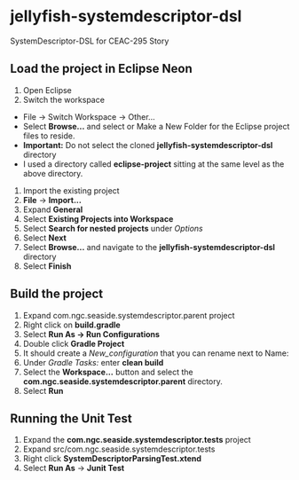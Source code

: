 # jellyfish-systemdescriptor-dsl
SystemDescriptor-DSL for CEAC-295 Story

## Load the project in Eclipse Neon
1. Open Eclipse
1. Switch the workspace
  * File -> Switch Workspace -> Other...
  * Select **Browse...** and select or Make a New Folder for the Eclipse project files to reside.
  * **Important:** Do not select the cloned **jellyfish-systemdescriptor-dsl** directory
  * I used a directory called **eclipse-project** sitting at the same level as the above directory.
1. Import the existing project
  1. **File** -> **Import...**
  1. Expand **General**
  1. Select **Existing Projects into Workspace**
  1. Select **Search for nested projects** under *Options*
  1. Select **Next**
  1. Select **Browse...** and navigate to the **jellyfish-systemdescriptor-dsl** directory
  1. Select **Finish**

## Build the project
1. Expand com.ngc.seaside.systemdescriptor.parent project
1. Right click on **build.gradle**
1. Select **Run As -> Run Configurations**
1. Double click **Gradle Project**
1. It should create a *New_configuration* that you can rename next to Name:
1. Under *Gradle Tasks:* enter **clean build**
1. Select the **Workspace...** button and select the **com.ngc.seaside.systemdescriptor.parent** directory.
1. Select **Run**

## Running the Unit Test
1. Expand the **com.ngc.seaside.systemdescriptor.tests** project
1. Expand src/com.ngc.seaside.systemdescriptor.tests 
1. Right click **SystemDescriptorParsingTest.xtend**
1. Select **Run As** -> **Junit Test**
